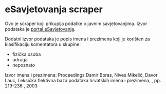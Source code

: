 # eSavjetovanja scraper

Ovo je scraper koji prikuplja podatke o javnim savjetovanjima. Izvor podataka je [portal eSavjetovanja](https://esavjetovanja.gov.hr/ECon/Dashboard?page=1). 

Dodatni izvor podataka je popis imena i prezimena koji je korišten za klasifikaciju komentatora u skupine:
- fizička osoba
- udruga
- nepoznato

Izvor imena i prezimena:  Proceedings
Damir Boras, Nives Mikelić, Davor Lauc, Leksička flektivna baza podataka hrvatskih imena i prezimena, , pp. 219-236 , 2003
